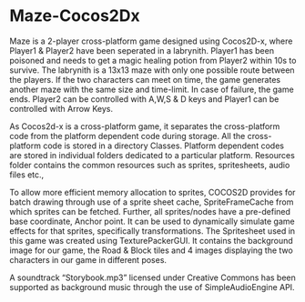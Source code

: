 # Maze-Cocos2Dx
Maze is a 2-player cross-platform game designed using Cocos2D-x, where Player1 &amp; Player2 have been seperated in a labrynith. Player1 has been poisoned and needs to get a magic healing potion from Player2 within 10s to survive. The labrynith is a 13x13 maze with only one possible route between the players. If the two characters can meet on time, the game generates another maze with the same size and time-limit. In case of failure, the game ends. Player2 can be controlled with A,W,S &amp; D keys and Player1 can be controlled with Arrow Keys.

As Cocos2d-x is a cross-platform game, it separates the cross-platform code from the platform dependent code during storage. All the cross-platform code is stored in a directory Classes. Platform dependent codes are stored in individual folders dedicated to a particular platform. Resources folder contains the common resources such as sprites, spritesheets, audio files etc.,

To allow more efficient memory allocation to sprites, COCOS2D provides for batch drawing through use of a sprite sheet cache, SpriteFrameCache from which sprites can be fetched. Further, all sprites/nodes have a pre-defined base coordinate, Anchor point. It can be used to dynamically simulate game effects for that sprites, specifically transformations. The Spritesheet used in this game was created using TexturePackerGUI. It contains the background image for our game, the Road & Block tiles and 4 images displaying the two characters in our game in different poses.

A soundtrack “Storybook.mp3” licensed under Creative Commons has been supported as background music through the use of SimpleAudioEngine API.

